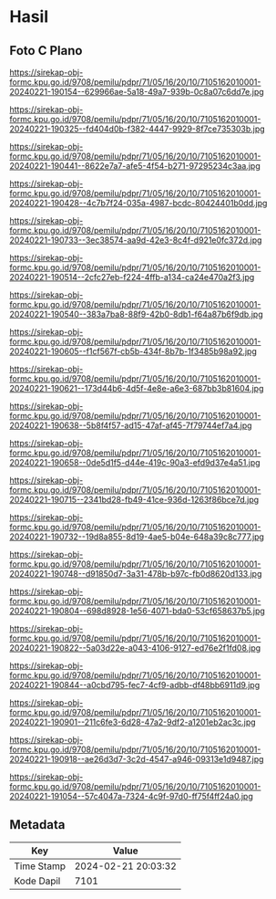 # Hasil

## Foto C Plano

https://sirekap-obj-formc.kpu.go.id/9708/pemilu/pdpr/71/05/16/20/10/7105162010001-20240221-190154--629966ae-5a18-49a7-939b-0c8a07c6dd7e.jpg

https://sirekap-obj-formc.kpu.go.id/9708/pemilu/pdpr/71/05/16/20/10/7105162010001-20240221-190325--fd404d0b-f382-4447-9929-8f7ce735303b.jpg

https://sirekap-obj-formc.kpu.go.id/9708/pemilu/pdpr/71/05/16/20/10/7105162010001-20240221-190441--8622e7a7-afe5-4f54-b271-97295234c3aa.jpg

https://sirekap-obj-formc.kpu.go.id/9708/pemilu/pdpr/71/05/16/20/10/7105162010001-20240221-190428--4c7b7f24-035a-4987-bcdc-80424401b0dd.jpg

https://sirekap-obj-formc.kpu.go.id/9708/pemilu/pdpr/71/05/16/20/10/7105162010001-20240221-190733--3ec38574-aa9d-42e3-8c4f-d921e0fc372d.jpg

https://sirekap-obj-formc.kpu.go.id/9708/pemilu/pdpr/71/05/16/20/10/7105162010001-20240221-190514--2cfc27eb-f224-4ffb-a134-ca24e470a2f3.jpg

https://sirekap-obj-formc.kpu.go.id/9708/pemilu/pdpr/71/05/16/20/10/7105162010001-20240221-190540--383a7ba8-88f9-42b0-8db1-f64a87b6f9db.jpg

https://sirekap-obj-formc.kpu.go.id/9708/pemilu/pdpr/71/05/16/20/10/7105162010001-20240221-190605--f1cf567f-cb5b-434f-8b7b-1f3485b98a92.jpg

https://sirekap-obj-formc.kpu.go.id/9708/pemilu/pdpr/71/05/16/20/10/7105162010001-20240221-190621--173d44b6-4d5f-4e8e-a6e3-687bb3b81604.jpg

https://sirekap-obj-formc.kpu.go.id/9708/pemilu/pdpr/71/05/16/20/10/7105162010001-20240221-190638--5b8f4f57-ad15-47af-af45-7f79744ef7a4.jpg

https://sirekap-obj-formc.kpu.go.id/9708/pemilu/pdpr/71/05/16/20/10/7105162010001-20240221-190658--0de5d1f5-d44e-419c-90a3-efd9d37e4a51.jpg

https://sirekap-obj-formc.kpu.go.id/9708/pemilu/pdpr/71/05/16/20/10/7105162010001-20240221-190715--2341bd28-fb49-41ce-936d-1263f86bce7d.jpg

https://sirekap-obj-formc.kpu.go.id/9708/pemilu/pdpr/71/05/16/20/10/7105162010001-20240221-190732--19d8a855-8d19-4ae5-b04e-648a39c8c777.jpg

https://sirekap-obj-formc.kpu.go.id/9708/pemilu/pdpr/71/05/16/20/10/7105162010001-20240221-190748--d91850d7-3a31-478b-b97c-fb0d8620d133.jpg

https://sirekap-obj-formc.kpu.go.id/9708/pemilu/pdpr/71/05/16/20/10/7105162010001-20240221-190804--698d8928-1e56-4071-bda0-53cf658637b5.jpg

https://sirekap-obj-formc.kpu.go.id/9708/pemilu/pdpr/71/05/16/20/10/7105162010001-20240221-190822--5a03d22e-a043-4106-9127-ed76e2f1fd08.jpg

https://sirekap-obj-formc.kpu.go.id/9708/pemilu/pdpr/71/05/16/20/10/7105162010001-20240221-190844--a0cbd795-fec7-4cf9-adbb-df48bb6911d9.jpg

https://sirekap-obj-formc.kpu.go.id/9708/pemilu/pdpr/71/05/16/20/10/7105162010001-20240221-190901--211c6fe3-6d28-47a2-9df2-a1201eb2ac3c.jpg

https://sirekap-obj-formc.kpu.go.id/9708/pemilu/pdpr/71/05/16/20/10/7105162010001-20240221-190918--ae26d3d7-3c2d-4547-a946-09313e1d9487.jpg

https://sirekap-obj-formc.kpu.go.id/9708/pemilu/pdpr/71/05/16/20/10/7105162010001-20240221-191054--57c4047a-7324-4c9f-97d0-ff75f4ff24a0.jpg


## Metadata

| Key        | Value               |
| ---------- | ------------------- |
| Time Stamp | 2024-02-21 20:03:32 |
| Kode Dapil | 7101                |



